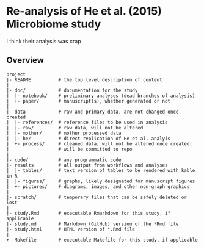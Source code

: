 Re-analysis of He et al. (2015) Microbiome study
=======

I think their analysis was crap


Overview
--------

    project
    |- README          # the top level description of content
    |
    |- doc/            # documentation for the study
    |  |- notebook/    # preliminary analyses (dead branches of analysis)
    |  +- paper/       # manuscript(s), whether generated or not
    |
    |- data            # raw and primary data, are not changed once created
    |  |- references/  # reference files to be used in analysis
    |  |- raw/         # raw data, will not be altered
    |  |- mothur/      # mothur processed data
    |  |- he/	       # direct replication of He et al. analyis
    |  +- process/     # cleaned data, will not be altered once created;
    |                  # will be committed to repo
    |
    |- code/           # any programmatic code
    |- results         # all output from workflows and analyses
    |  |- tables/      # text version of tables to be rendered with kable in R
    |  |- figures/     # graphs, likely designated for manuscript figures
    |  +- pictures/    # diagrams, images, and other non-graph graphics
    |
    |- scratch/        # temporary files that can be safely deleted or lost
    |
    |- study.Rmd       # executable Rmarkdown for this study, if applicable
    |- study.md        # Markdown (GitHub) version of the *Rmd file
    |- study.html      # HTML version of *.Rmd file
    |
    +- Makefile        # executable Makefile for this study, if applicable


